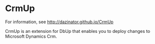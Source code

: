 CrmUp
=====

For information, see http://dazinator.github.io/CrmUp

CrmUp is an extension for DbUp that enables you to deploy changes to Microsoft Dynamics Crm.
